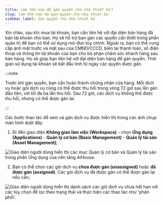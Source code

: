 ```yaml
---
title: Làm thế nào để gán quyền cho nhà thiết kế？
slug: lam-the-nao-de-gan-quyen-cho-nha-thiet-ke
sidebar_label: Gán quyền cho nhà thiết kế
---
```


Xin chào, sau khi mua tài khoản, bạn cần liên hệ với đại diện bán hàng đã bán tài khoản cho bạn. Họ sẽ hỗ trợ bạn gán các quyền cần thiết trong phần quản trị để bạn có thể sử dụng mô-đun tùy chỉnh. Ngoài ra, bạn có thể cung cấp ảnh mặt trước và mặt sau của CMND/CCCD, biên lai thanh toán, số điện thoại và thông tin tài khoản của bạn cho bộ phận chăm sóc khách hàng sau bán hàng. Họ sẽ giúp bạn liên hệ với đại diện bán hàng để gán quyền. Thời gian sử dụng tài khoản sẽ bắt đầu tính từ ngày các quyền được gán.

:::note

Trước khi gán quyền, bạn cần hoàn thành chứng nhận cửa hàng. Mỗi dịch vụ hoặc gói dịch vụ cũng có thể được thu hồi trong vòng 72 giờ sau lần gán đầu tiên, với tối đa ba lần thu hồi. Sau 72 giờ, các dịch vụ không thể được thu hồi, nhưng có thể được gán lại.

:::

Các bước thao tác để xem và gán dịch vụ được hiển thị trong các ảnh chụp màn hình dưới đây:

1. Đi đến giao diện **Không gian làm việc (Workspace)** - chọn **Ứng dụng (Applications)** - **Quản lý cơ bản (Basic Management)** - **Quản lý tài sản (Asset Management)**;

![Giao diện người dùng hiển thị các mục Quản lý cơ bản và Quản lý tài sản trong phần Ứng dụng của nền tảng AiHouse.](https://storage.googleapis.com/jegavn_kb/images/91066931-9612-494c-be70-126ee5415ea8.png)

2. Bạn có thể chọn các gói dịch vụ **chưa được gán (unassigned)** hoặc **đã được gán (assigned)**. Các gói dịch vụ đã được gán có thể được gán lại nếu cần;

![Giao diện người dùng hiển thị danh sách các gói dịch vụ chưa hết hạn với các tùy chọn để lọc theo trạng thái và thực hiện các thao tác như 'phân phối'.](https://storage.googleapis.com/jegavn_kb/images/45af7771-0f9e-40e5-8916-15f61b39926e.png)